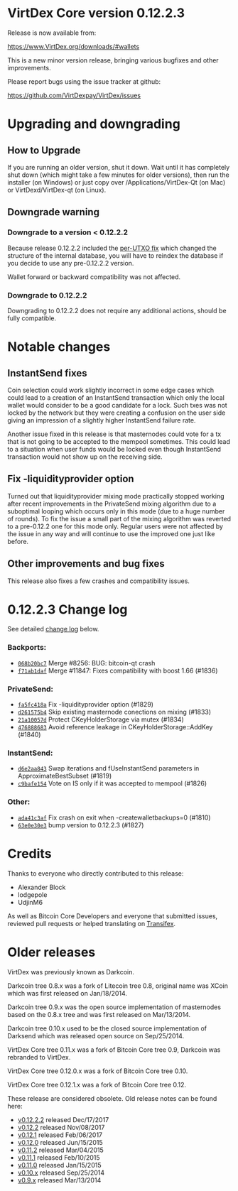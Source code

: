 VirtDex Core version 0.12.2.3
==========================

Release is now available from:

  <https://www.VirtDex.org/downloads/#wallets>

This is a new minor version release, bringing various bugfixes and other
improvements.

Please report bugs using the issue tracker at github:

  <https://github.com/VirtDexpay/VirtDex/issues>


Upgrading and downgrading
=========================

How to Upgrade
--------------

If you are running an older version, shut it down. Wait until it has completely
shut down (which might take a few minutes for older versions), then run the
installer (on Windows) or just copy over /Applications/VirtDex-Qt (on Mac) or
VirtDexd/VirtDex-qt (on Linux).

Downgrade warning
-----------------

### Downgrade to a version < 0.12.2.2

Because release 0.12.2.2 included the [per-UTXO fix](release-notes/VirtDex/release-notes-0.12.2.2.md#per-utxo-fix)
which changed the structure of the internal database, you will have to reindex
the database if you decide to use any pre-0.12.2.2 version.

Wallet forward or backward compatibility was not affected.

### Downgrade to 0.12.2.2

Downgrading to 0.12.2.2 does not require any additional actions, should be
fully compatible.

Notable changes
===============

InstantSend fixes
-----------------

Coin selection could work slightly incorrect in some edge cases which could
lead to a creation of an InstantSend transaction which only the local wallet
would consider to be a good candidate for a lock. Such txes was not locked by
the network but they were creating a confusion on the user side giving an
impression of a slightly higher InstantSend failure rate.

Another issue fixed in this release is that masternodes could vote for a tx
that is not going to be accepted to the mempool sometimes. This could lead to
a situation when user funds would be locked even though InstantSend transaction
would not show up on the receiving side.

Fix -liquidityprovider option
-----------------------------

Turned out that liquidityprovider mixing mode practically stopped working after
recent improvements in the PrivateSend mixing algorithm due to a suboptimal
looping which occurs only in this mode (due to a huge number of rounds). To fix
the issue a small part of the mixing algorithm was reverted to a pre-0.12.2 one
for this mode only. Regular users were not affected by the issue in any way and
will continue to use the improved one just like before.

Other improvements and bug fixes
--------------------------------

This release also fixes a few crashes and compatibility issues.


0.12.2.3 Change log
===================

See detailed [change log](https://github.com/VirtDexpay/VirtDex/compare/v0.12.2.2...VirtDexpay:v0.12.2.3) below.

### Backports:
- [`068b20bc7`](https://github.com/VirtDexpay/VirtDex/commit/068b20bc7) Merge #8256: BUG: bitcoin-qt crash
- [`f71ab1daf`](https://github.com/VirtDexpay/VirtDex/commit/f71ab1daf) Merge #11847: Fixes compatibility with boost 1.66 (#1836)

### PrivateSend:
- [`fa5fc418a`](https://github.com/VirtDexpay/VirtDex/commit/fa5fc418a) Fix -liquidityprovider option (#1829)
- [`d261575b4`](https://github.com/VirtDexpay/VirtDex/commit/d261575b4) Skip existing masternode conections on mixing (#1833)
- [`21a10057d`](https://github.com/VirtDexpay/VirtDex/commit/21a10057d) Protect CKeyHolderStorage via mutex (#1834)
- [`476888683`](https://github.com/VirtDexpay/VirtDex/commit/476888683) Avoid reference leakage in CKeyHolderStorage::AddKey (#1840)

### InstantSend:
- [`d6e2aa843`](https://github.com/VirtDexpay/VirtDex/commit/d6e2aa843) Swap iterations and fUseInstantSend parameters in ApproximateBestSubset (#1819)
- [`c9bafe154`](https://github.com/VirtDexpay/VirtDex/commit/c9bafe154) Vote on IS only if it was accepted to mempool (#1826)

### Other:
- [`ada41c3af`](https://github.com/VirtDexpay/VirtDex/commit/ada41c3af) Fix crash on exit when -createwalletbackups=0 (#1810)
- [`63e0e30e3`](https://github.com/VirtDexpay/VirtDex/commit/63e0e30e3) bump version to 0.12.2.3 (#1827)

Credits
=======

Thanks to everyone who directly contributed to this release:

- Alexander Block
- lodgepole
- UdjinM6

As well as Bitcoin Core Developers and everyone that submitted issues,
reviewed pull requests or helped translating on
[Transifex](https://www.transifex.com/projects/p/VirtDex/).


Older releases
==============

VirtDex was previously known as Darkcoin.

Darkcoin tree 0.8.x was a fork of Litecoin tree 0.8, original name was XCoin
which was first released on Jan/18/2014.

Darkcoin tree 0.9.x was the open source implementation of masternodes based on
the 0.8.x tree and was first released on Mar/13/2014.

Darkcoin tree 0.10.x used to be the closed source implementation of Darksend
which was released open source on Sep/25/2014.

VirtDex Core tree 0.11.x was a fork of Bitcoin Core tree 0.9,
Darkcoin was rebranded to VirtDex.

VirtDex Core tree 0.12.0.x was a fork of Bitcoin Core tree 0.10.

VirtDex Core tree 0.12.1.x was a fork of Bitcoin Core tree 0.12.

These release are considered obsolete. Old release notes can be found here:

- [v0.12.2.2](release-notes/VirtDex/release-notes-0.12.2.2.md) released Dec/17/2017
- [v0.12.2](release-notes/VirtDex/release-notes-0.12.2.md) released Nov/08/2017
- [v0.12.1](release-notes/VirtDex/release-notes-0.12.1.md) released Feb/06/2017
- [v0.12.0](release-notes/VirtDex/release-notes-0.12.0.md) released Jun/15/2015
- [v0.11.2](release-notes/VirtDex/release-notes-0.11.2.md) released Mar/04/2015
- [v0.11.1](release-notes/VirtDex/release-notes-0.11.1.md) released Feb/10/2015
- [v0.11.0](release-notes/VirtDex/release-notes-0.11.0.md) released Jan/15/2015
- [v0.10.x](release-notes/VirtDex/release-notes-0.10.0.md) released Sep/25/2014
- [v0.9.x](release-notes/VirtDex/release-notes-0.9.0.md) released Mar/13/2014

